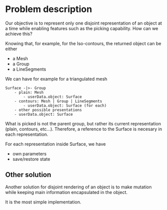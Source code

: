# Problem description

Our objective is to represent only one disjoint representation of an object at a time while enabling features such as the picking capability. How can we achieve this?

Knowing that, for example, for the Iso-contours, the returned object can be either
- a Mesh
- a Group
- a LineSegments

We can have for example for a triangulated mesh
```
Surface -|>- Group
    - plain: Mesh
        - userData.object: Surface
    - contours: Mesh | Group | LineSegments
        - userData.object: Surface (for each)
    - other possible presentations
    - userData.object: Surface

```
What is picked is not the parent group, but rather its current representation (plain, contours, etc...). Therefore, a reference to the Surface is necesary in each representation.

For each representation inside Surface, we have
- own parameters
- save/restore state

## Other solution

Another solution for disjoint rendering of an object is to make mutation while keeping main information encapsulated in the object.

It is the most simple implementation.